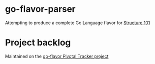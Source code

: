 # go-flavor-parser

Attempting to produce a complete Go Language flavor for [Structure 101](https://www.structure101.com)

# Project backlog

Maintained on the [go-flavor Pivotal Tracker project](https://www.pivotaltracker.com/n/projects/1265846)